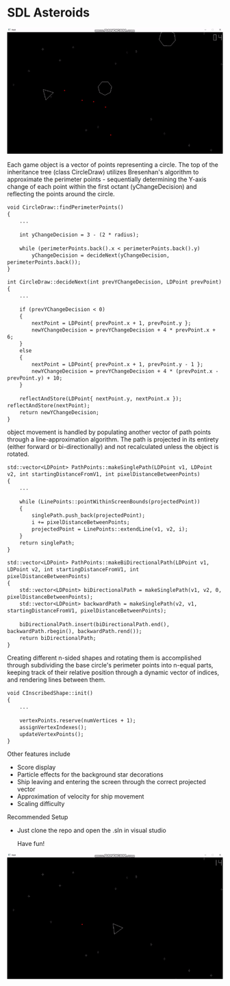 # SDL Asteroids

![SDL_Asteroids footage](sdl_asteroids_gameplay_1.gif?raw=true "SDL_Asteroids_footage")


Each game object is a vector of points representing a circle. The top of the inheritance tree (class CircleDraw) utilizes Bresenhan's algorithm 
to approximate the perimeter points - sequentially determining the Y-axis change of each point within the first octant (yChangeDecision) and reflecting 
the points around the circle.

```
void CircleDraw::findPerimeterPoints()
{
    ...
    
    int yChangeDecision = 3 - (2 * radius);
    
    while (perimeterPoints.back().x < perimeterPoints.back().y)
        yChangeDecision = decideNext(yChangeDecision, perimeterPoints.back());
}
```
```
int CircleDraw::decideNext(int prevYChangeDecision, LDPoint prevPoint)
{
    ...
    
    if (prevYChangeDecision < 0)
    {
        nextPoint = LDPoint{ prevPoint.x + 1, prevPoint.y };
        newYChangeDecision = prevYChangeDecision + 4 * prevPoint.x + 6;
    }
    else
    {
        nextPoint = LDPoint{ prevPoint.x + 1, prevPoint.y - 1 };
        newYChangeDecision = prevYChangeDecision + 4 * (prevPoint.x - prevPoint.y) + 10;
    }

    reflectAndStore(LDPoint{ nextPoint.y, nextPoint.x }); reflectAndStore(nextPoint);
    return newYChangeDecision;
}
```

object movement is handled by populating another vector of path points through a line-approximation algorithm. The path is projected in its
entirety (either forward or bi-directionally) and not recalculated unless the object is rotated.

```
std::vector<LDPoint> PathPoints::makeSinglePath(LDPoint v1, LDPoint v2, int startingDistanceFromV1, int pixelDistanceBetweenPoints)
{
    ...

    while (LinePoints::pointWithinScreenBounds(projectedPoint)) 
    {
        singlePath.push_back(projectedPoint);
        i += pixelDistanceBetweenPoints;
        projectedPoint = LinePoints::extendLine(v1, v2, i);
    }
    return singlePath;
}
```
```
std::vector<LDPoint> PathPoints::makeBiDirectionalPath(LDPoint v1, LDPoint v2, int startingDistanceFromV1, int pixelDistanceBetweenPoints)
{
    std::vector<LDPoint> biDirectionalPath = makeSinglePath(v1, v2, 0, pixelDistanceBetweenPoints);
    std::vector<LDPoint> backwardPath = makeSinglePath(v2, v1, startingDistanceFromV1, pixelDistanceBetweenPoints);

    biDirectionalPath.insert(biDirectionalPath.end(), backwardPath.rbegin(), backwardPath.rend());
    return biDirectionalPath;
}
```

Creating different n-sided shapes and rotating them is accomplished through subdividing the base circle's perimeter points into n-equal parts, keeping track of their relative position through a dynamic vector of indices, and rendering lines between them.

```
void CInscribedShape::init()
{
    ...
    
    vertexPoints.reserve(numVertices + 1);
    assignVertexIndexes();
    updateVertexPoints();
}
```

Other features include
- Score display
- Particle effects for the background star decorations
- Ship leaving and entering the screen through the correct projected vector
- Approximation of velocity for ship movement
- Scaling difficulty

Recommended Setup
- Just clone the repo and open the .sln in visual studio

  Have fun!

![SDL_Asteroids footage2](sdl_asteroids_gameplay_2.gif?raw=true "SDL_Asteroids_footage2")
